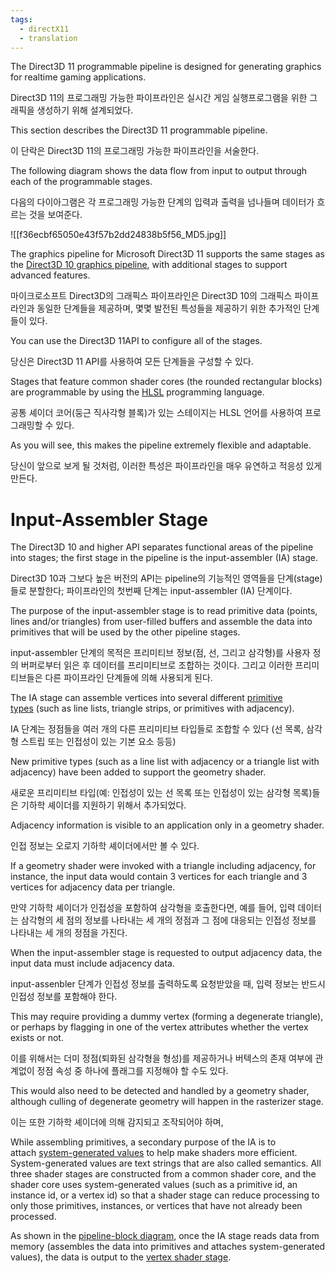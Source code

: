 ```yaml
---
tags:
  - directX11
  - translation
---
```


The Direct3D 11 programmable pipeline is designed for generating graphics for realtime gaming applications.

Direct3D 11의 프로그래밍 가능한 파이프라인은 실시간 게임 실행프로그램을 위한 그래픽을 생성하기 위해 설계되었다.

This section describes the Direct3D 11 programmable pipeline.

이 단락은 Direct3D 11의 프로그래밍 가능한 파이프라인을 서술한다.

The following diagram shows the data flow from input to output through each of the programmable stages.

다음의 다이아그램은 각 프로그래밍 가능한 단계의 입력과 출력을 넘나들며 데이터가 흐르는 것을 보여준다.

![[f36ecbf65050e43f57b2dd24838b5f56_MD5.jpg]]

The graphics pipeline for Microsoft Direct3D 11 supports the same stages as the [Direct3D 10 graphics pipeline](https://learn.microsoft.com/en-us/windows/desktop/direct3d10/d3d10-graphics-programming-guide-pipeline-stages), with additional stages to support advanced features.

마이크로소프트 Direct3D의 그래픽스 파이프라인은 Direct3D 10의 그래픽스 파이프라인과 동일한 단계들을 제공하며, 몇몇 발전된 특성들을 제공하기 위한 추가적인 단계들이 있다.

You can use the Direct3D 11API to configure all of the stages.

당신은 Direct3D 11 API를 사용하여 모든 단계들을 구성할 수 있다.

Stages that feature common shader cores (the rounded rectangular blocks) are programmable by using the [HLSL](https://learn.microsoft.com/en-us/windows/desktop/direct3dhlsl/dx-graphics-hlsl) programming language.

공통 셰이더 코어(둥근 직사각형 블록)가 있는 스테이지는 HLSL 언어를 사용하여 프로그래밍할 수 있다.

As you will see, this makes the pipeline extremely flexible and adaptable.

당신이 앞으로 보게 될 것처럼, 이러한 특성은 파이프라인을 매우 유연하고 적응성 있게 만든다.

# Input-Assembler Stage

The Direct3D 10 and higher API separates functional areas of the pipeline into stages; the first stage in the pipeline is the input-assembler (IA) stage.

Direct3D 10과 그보다 높은 버전의 API는 pipeline의 기능적인 영역들을 단계(stage)들로 분할한다; 파이프라인의 첫번째 단계는 input-assembler (IA) 단계이다.

The purpose of the input-assembler stage is to read primitive data (points, lines and/or triangles) from user-filled buffers and assemble the data into primitives that will be used by the other pipeline stages.

input-assembler 단계의 목적은 프리미티브 정보(점, 선, 그리고 삼각형)를 사용자 정의 버퍼로부터 읽은 후 데이터를 프리미티브로 조합하는 것이다. 그리고 이러한 프리미티브들은 다른 파이프라인 단계들에 의해 사용되게 된다.

The IA stage can assemble vertices into several different [primitive types](https://learn.microsoft.com/en-us/windows/win32/direct3d11/d3d10-graphics-programming-guide-primitive-topologies) (such as line lists, triangle strips, or primitives with adjacency).

IA 단계는 정점들을 여러 개의 다른 프리미티브 타입들로 조합할 수 있다 (선 목록, 삼각형 스트립 또는 인접성이 있는 기본 요소 등등)

New primitive types (such as a line list with adjacency or a triangle list with adjacency) have been added to support the geometry shader.

새로운 프리미티브 타입(예: 인접성이 있는 선 목록 또는 인접성이 있는 삼각형 목록)들은 기하학 셰이더를 지원하기 위해서 추가되었다.

Adjacency information is visible to an application only in a geometry shader.

인접 정보는 오로지 기하학 셰이더에서만 볼 수 있다.

If a geometry shader were invoked with a triangle including adjacency, for instance, the input data would contain 3 vertices for each triangle and 3 vertices for adjacency data per triangle.

만약 기하학 셰이더가 인접성을 포함하여 삼각형을 호출한다면, 예를 들어, 입력 데이터는 삼각형의 세 점의 정보를 나타내는 세 개의 정점과 그 점에 대응되는 인접성 정보를 나타내는 세 개의 정점을 가진다.

When the input-assembler stage is requested to output adjacency data, the input data must include adjacency data.

input-assenbler 단계가 인접성 정보를 출력하도록 요청받았을 때, 입력 정보는 반드시 인접성 정보를 포함해야 한다.

This may require providing a dummy vertex (forming a degenerate triangle), or perhaps by flagging in one of the vertex attributes whether the vertex exists or not.

이를 위해서는 더미 정점(퇴화된 삼각형을 형성)를 제공하거나 버텍스의 존재 여부에 관계없이 정점 속성 중 하나에 플래그를 지정해야 할 수도 있다.

This would also need to be detected and handled by a geometry shader, although culling of degenerate geometry will happen in the rasterizer stage.

이는 또한 기하학 셰이더에 의해 감지되고 조작되어야 하며, 

While assembling primitives, a secondary purpose of the IA is to attach [system-generated values](https://learn.microsoft.com/en-us/windows/desktop/direct3dhlsl/dx-graphics-hlsl-semantics) to help make shaders more efficient. System-generated values are text strings that are also called semantics. All three shader stages are constructed from a common shader core, and the shader core uses system-generated values (such as a primitive id, an instance id, or a vertex id) so that a shader stage can reduce processing to only those primitives, instances, or vertices that have not already been processed.

As shown in the [pipeline-block diagram](https://learn.microsoft.com/en-us/windows/desktop/direct3d10/d3d10-graphics-programming-guide-pipeline-stages), once the IA stage reads data from memory (assembles the data into primitives and attaches system-generated values), the data is output to the [vertex shader stage](https://learn.microsoft.com/en-us/previous-versions//bb205146\(v=vs.85\)).
